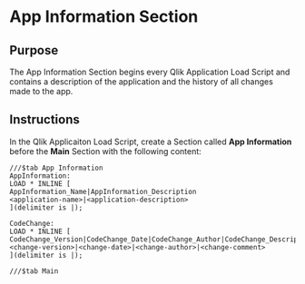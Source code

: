 # App Information Section

## Purpose

The App Information Section begins every Qlik Application Load Script and contains a description of the application and the history of all changes made to the app.

## Instructions

In the Qlik Applicaiton Load Script, create a Section called **App Information** before the **Main** Section with the following content:

```
///$tab App Information  
AppInformation:  
LOAD * INLINE [  
AppInformation_Name|AppInformation_Description  
<application-name>|<application-description>  
](delimiter is |);

CodeChange:  
LOAD * INLINE [  
CodeChange_Version|CodeChange_Date|CodeChange_Author|CodeChange_Description  
<change-version>|<change-date>|<change-author>|<change-comment>  
](delimiter is |);

///$tab Main 
```
